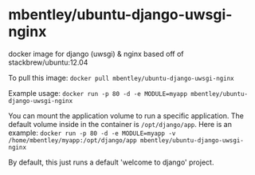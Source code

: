 mbentley/ubuntu-django-uwsgi-nginx
==================

docker image for django (uwsgi) & nginx
based off of stackbrew/ubuntu:12.04

To pull this image:
`docker pull mbentley/ubuntu-django-uwsgi-nginx`

Example usage:
`docker run -p 80 -d -e MODULE=myapp mbentley/ubuntu-django-uwsgi-nginx`

You can mount the application volume to run a specific application.  The default volume inside in the container is `/opt/django/app`.  Here is an example:
`docker run -p 80 -d -e MODULE=myapp -v /home/mbentley/myapp:/opt/django/app mbentley/ubuntu-django-uwsgi-nginx`

By default, this just runs a default 'welcome to django' project.
